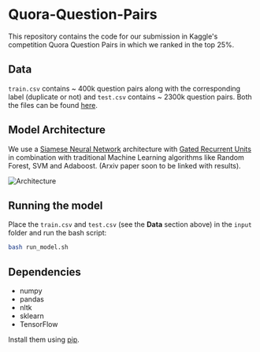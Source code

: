 # Quora-Question-Pairs

This repository contains the code for our submission in Kaggle's competition Quora Question Pairs 
in which we ranked in the top 25%.

## Data

`train.csv` contains ~ 400k question pairs along with the corresponding label (duplicate or not) and 
`test.csv` contains ~ 2300k question pairs. Both the files can be found [here](1).

## Model Architecture

We use a [Siamese Neural Network](2) architecture with [Gated Recurrent Units](3) in combination with 
traditional Machine Learning algorithms like Random Forest, SVM and Adaboost. (Arxiv paper soon to be 
linked with results).

![Architecture](https://github.com/dalmia/Quora-Question-Pairs/blob/master/architecture.png)

## Running the model

Place the `train.csv` and `test.csv` (see the **Data** section above) in the `input` folder and run the bash script:

```bash
bash run_model.sh
```

## Dependencies
- numpy
- pandas
- nltk
- sklearn
- TensorFlow

Install them using [pip](4).

[1]: https://www.kaggle.com/c/quora-question-pairs/data
[2]: http://yann.lecun.com/exdb/publis/pdf/chopra-05.pdf
[3]: https://arxiv.org/abs/1409.0473
[4]: https://pypi.python.org/pypi/pip
